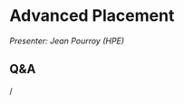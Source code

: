 # Advanced Placement

*Presenter: Jean Pourroy (HPE)*

<!--
Course materials will be provided during and after the course.
-->

<!--
Temporary location of materials (for the lifetime of the training project):

-   Slides: `/project/project_465001098/Slides/HPE/07_Advanced_Placement.pdf`
-->

<!--
Archived materials on LUMI:

-   Slides: `/appl/local/training/4day-20240423/files/LUMI-4day-20231003-2_01_Advanced_Application_Placement.pdf`

-   Recording: `/appl/local/training/4day-20240423/recordings/2_01_Advanced_Application_Placement.mp4`

These materials can only be distributed to actual users of LUMI (active user account).

!!! Remark
    The [`lumi-CPEtools` module](https://lumi-supercomputer.github.io/LUMI-EasyBuild-docs/l/lumi-CPEtools/) 
    (in the LUMI software stacks, see this afternoon) contains alternatives for `xthi` and the `hello_jobstep` tool.

    This module also contains the `gpu_check` command which was mentioned in the presentation.
-->


## Q&A

/
